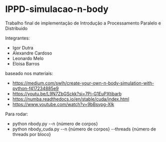 # IPPD-simulacao-n-body
Trabalho final de implementação de Introdução a Processamento Paralelo e Distribuido

Integrantes:
- Igor Dutra
- Alexandre Cardoso
- Leonardo Melo
- Eloisa Barros

baseado nos materiais:
- https://medium.com/swlh/create-your-own-n-body-simulation-with-python-f417234885e9
- https://youtu.be/L9N7ZbGSckk?si=7Pi-G1EuPXtibarb
- https://numba.readthedocs.io/en/stable/cuda/index.html
- https://www.youtube.com/watch?v=9bBsvpg-Xlk

Para rodar:
- python nbody.py --n {número de corpos}
- python nbody_cuda.py --n {número de corpos} --threads {número de threads por bloco}




